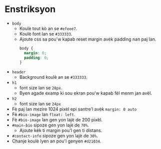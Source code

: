# Enstriksyon

  * `body`
    * Koulè tout kò an se `#efeee7`.
    * Koulè font lan se `#333333`.
    * Ajoute css sa pou'w kapab reset margin avèk padding nan paj lan. 
      ```css
      body {
        margin: 0;
        padding: 0;
      }
      ```
  * `header`
    * Background koulè an se `#333333`.
  * `h1`
    * font size lan se `28px`.
    * Byen agade examp ki sou ekran pou'w kapab fèl menm jan avèl.
  * `h2`
    * font size lan se `24px`
  * Fè paj lan mezire 1024 pixèl epi santre'l avèk `margin: 0 auto`  
  * Fè `#bio-image` lan `float: left`.
  * Fè `#bio-image` lan gen yon lajè de 200 pixèl.
  * `#main-bio` sipoze gen yon lajè de `70%`.
    * Ajoute kèk ti margin pou'l gen ti distans. 
  * `#contact-info` sipoze gen yon lajè de `30%`.
  * Chanje koulè lyen an pou'l genyen `#d21034`.